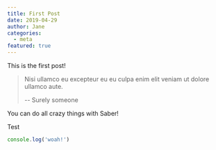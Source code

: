 ```yaml
---
title: First Post
date: 2019-04-29
author: Jane
categories:
  - meta
featured: true
---
```


This is the first post!

> Nisi ullamco eu excepteur eu eu culpa enim elit veniam ut dolore ullamco aute.
>
> -- Surely someone

You can do all crazy things with Saber!

<Section>Test</Section>

```js
console.log('woah!')
```

